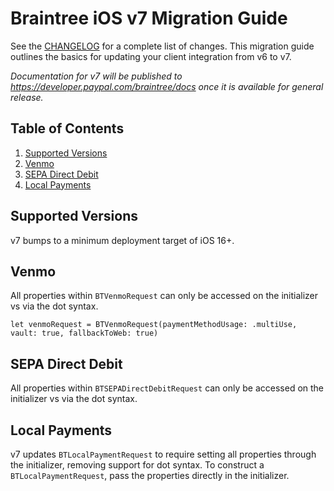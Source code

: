 # Braintree iOS v7 Migration Guide

See the [CHANGELOG](/CHANGELOG.md) for a complete list of changes. This migration guide outlines the basics for updating your client integration from v6 to v7.

_Documentation for v7 will be published to https://developer.paypal.com/braintree/docs once it is available for general release._

## Table of Contents

1. [Supported Versions](#supported-versions)
1. [Venmo](#venmo)
1. [SEPA Direct Debit](#sepa-direct-debit)
1. [Local Payments](#local-payments)

## Supported Versions

v7 bumps to a minimum deployment target of iOS 16+.

## Venmo
All properties within `BTVenmoRequest` can only be accessed on the initializer vs via the dot syntax.

```
let venmoRequest = BTVenmoRequest(paymentMethodUsage: .multiUse, vault: true, fallbackToWeb: true)
```

## SEPA Direct Debit
All properties within `BTSEPADirectDebitRequest` can only be accessed on the initializer vs via the dot syntax.

## Local Payments
v7 updates `BTLocalPaymentRequest` to require setting all properties through the initializer, removing support for dot syntax. To construct a `BTLocalPaymentRequest`, pass the properties directly in the initializer.
